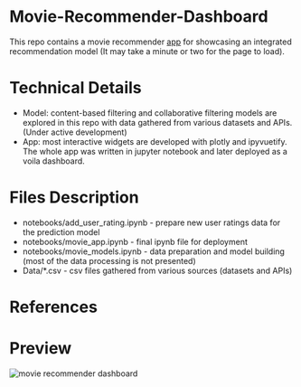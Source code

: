 # Movie-Recommender-Dashboard

This repo contains a movie recommender [app](https://movie-recommendation-phil.herokuapp.com/) for showcasing an integrated recommendation model (It may take a minute or two for the page to load).

# Technical Details
* Model: content-based filtering and collaborative filtering models are explored in this repo with data gathered from various datasets and APIs. (Under active development)
* App: most interactive widgets are developed with plotly and ipyvuetify. The whole app was written in jupyter notebook and later deployed as a voila dashboard.

# Files Description
* notebooks/add_user_rating.ipynb - prepare new user ratings data for the prediction model
* notebooks/movie_app.ipynb - final ipynb file for deployment
* notebooks/movie_models.ipynb - data preparation and model building (most of the data processing is not presented)
* Data/*.csv - csv files gathered from various sources (datasets and APIs)

# References
# Preview 
![movie recommender dashboard](https://github.com/Phil-avi/Movie-Recommender-Dashboard/blob/main/movie-recommender.gif)
